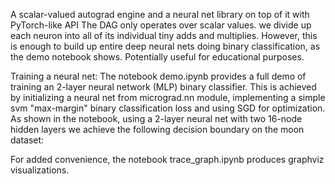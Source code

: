 A scalar-valued autograd engine and a neural net library on top of it with PyTorch-like API
The DAG only operates over scalar values. we divide up each neuron into all of its individual tiny adds and multiplies. However, this is enough to build up entire deep neural nets doing binary classification, as the demo notebook shows. Potentially useful for educational purposes.

Training a neural net:
The notebook demo.ipynb provides a full demo of training an 2-layer neural network (MLP) binary classifier. This is achieved by initializing a neural net from micrograd.nn module, implementing a simple svm "max-margin" binary classification loss and using SGD for optimization. As shown in the notebook, using a 2-layer neural net with two 16-node hidden layers we achieve the following decision boundary on the moon dataset:

For added convenience, the notebook trace_graph.ipynb produces graphviz visualizations. 
